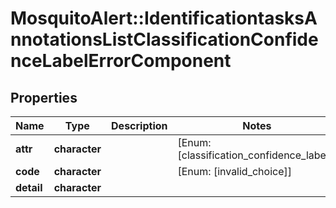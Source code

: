 # MosquitoAlert::IdentificationtasksAnnotationsListClassificationConfidenceLabelErrorComponent


## Properties
Name | Type | Description | Notes
------------ | ------------- | ------------- | -------------
**attr** | **character** |  | [Enum: [classification_confidence_label]] 
**code** | **character** |  | [Enum: [invalid_choice]] 
**detail** | **character** |  | 


